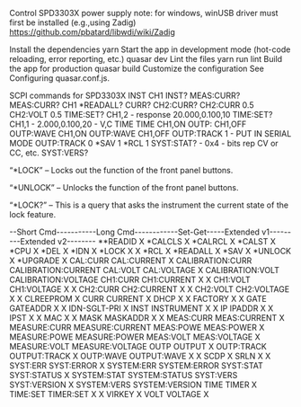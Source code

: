 Control SPD3303X power supply note: for windows, winUSB driver must first be installed (e.g.,using Zadig) https://github.com/pbatard/libwdi/wiki/Zadig

Install the dependencies
yarn
Start the app in development mode (hot-code reloading, error reporting, etc.)
quasar dev
Lint the files
yarn run lint
Build the app for production
quasar build
Customize the configuration
See Configuring quasar.conf.js.

SCPI commands for SPD3303X
INST CH1
INST?
MEAS:CURR?
MEAS:CURR? CH1
*READALL?
CURR?
CH2:CURR?
CH2:CURR 0.5
CH2:VOLT 0.5
TIME:SET? CH1,2 - response 20.000,0.100,10
TIME:SET? CH1,1 - 2.000,0.100,20 - V,C TIME
TIME CH1,ON
OUTP: CH1,OFF
OUTP:WAVE CH1,ON
OUTP:WAVE CH1,OFF
OUTP:TRACK 1 - PUT IN SERIAL MODE
OUTP:TRACK 0
*SAV 1
*RCL 1
SYST:STAT? - 0x4 - bits rep CV or CC, etc.
SYST:VERS?

“*LOCK” – Locks out the function of the front panel buttons.

“*UNLOCK” – Unlocks the function of the front panel buttons.

“*LOCK?” – This is a query that asks the instrument the current state of the lock feature.

--Short Cmd-----------Long Cmd------------Set-Get-----Extended v1---------Extended v2--------
**READID X
*CALCLS X
*CALRCL X
*CALST X
*CPU X
*DEL X
*IDN X
*LOCK X X
*RCL X
*READALL X
*SAV X
*UNLOCK X
*UPGRADE X
CAL:CURR CAL:CURRENT X CALIBRATION:CURR CALIBRATION:CURRENT
CAL:VOLT CAL:VOLTAGE X CALIBRATION:VOLT CALIBRATION:VOLTAGE
CH1:CURR CH1:CURRENT X X
CH1:VOLT CH1:VOLTAGE X X
CH2:CURR CH2:CURRENT X X
CH2:VOLT CH2:VOLTAGE X X
CLREEPROM X
CURR CURRENT X
DHCP X X
FACTORY X X
GATE GATEADDR X X
IDN-SGLT-PRI X
INST INSTRUMENT X X
IP IPADDR X X
IPST X X
MAC X X
MASK MASKADDR X X
MEAS:CURR MEAS:CURRENT X MEASURE:CURR MEASURE:CURRENT
MEAS:POWE MEAS:POWER X MEASURE:POWE MEASURE:POWER
MEAS:VOLT MEAS:VOLTAGE X MEASURE:VOLT MEASURE:VOLTAGE
OUTP OUTPUT X
OUTP:TRACK OUTPUT:TRACK X
OUTP:WAVE OUTPUT:WAVE X X
SCDP X
SRLN X X
SYST:ERR SYST:ERROR X SYSTEM:ERR SYSTEM:ERROR
SYST:STAT SYST:STATUS X SYSTEM:STAT SYSTEM:STATUS
SYST:VERS SYST:VERSION X SYSTEM:VERS SYSTEM:VERSION
TIME TIMER X
TIME:SET TIMER:SET X X
VIRKEY X
VOLT VOLTAGE X
